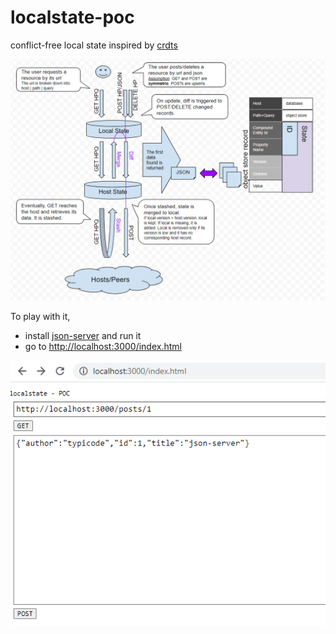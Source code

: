 # localstate-poc
conflict-free local state inspired by [crdts](https://crdt.tech/)

![design doc](localstate-poc.png "Local State Hypothesis")

To play with it,
 - install [json-server](https://github.com/typicode/json-server) and run it
 - go to [http://localhost:3000/index.html](http://localhost:3000/index.html)

![snapshot](localstate-poc-snapshot.png "Local State Snapshot")